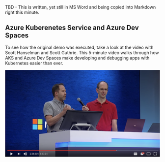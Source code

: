 TBD - This is written, yet still in MS Word and being copied into Markdown right this minute. 

## Azure Kuberenetes Service and Azure Dev Spaces

To see how the original demo was executed, take a look at the video with Scott Hanselman and Scott Guthrie. This 5-minute video walks through how AKS and Azure Dev Spaces make developing and debugging apps with Kubernetes easier than ever. 

<a target="_top" href="https://www.youtube.com/watch?v=rd0Rd8w3FZ0&feature=youtu.be&t=8890">![Original Demo](../media/demo-screenshot.png)</a>